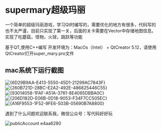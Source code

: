 # supermary超级玛丽  

一个简单的超级玛丽游戏，学习Qt时编写的，需要优化的地方有很多，代码写的也不太严谨，目前只实现了第一关，后面的关卡需要在Vector中存储地图信息。
实现了吃蘑菇，怪物，火球，跳跃等功能

基于QT,使用C++编写
开发环境为：MacOs（Intel） + QtCreator 5.12，请使用QtCreator打开super_mary.pro文件

## mac系统下运行截图
![{6D29B9AA-E413-5550-45D1-21299AC7843F}](https://user-images.githubusercontent.com/63393116/113793329-9534c580-977a-11eb-8034-864b9ab6401f.JPG)
![{260B721D-28BC-E2A2-492E-486825446C55}](https://user-images.githubusercontent.com/63393116/113793359-a54ca500-977a-11eb-8e00-63bac1e4ba2a.JPG)
![{93014058-1FAF-A51A-3761-8E4065DBBA0C}](https://user-images.githubusercontent.com/63393116/113793375-b39ac100-977a-11eb-9bef-2f830171c52e.JPG)
![{206D182D-E06B-0D18-9053-F34F7CC505EC}](https://user-images.githubusercontent.com/63393116/113793400-c3b2a080-977a-11eb-9f50-44b7712d7dc3.JPG)
![{A16F9553-1F52-9FE6-503B-05690B7A8800}](https://user-images.githubusercontent.com/63393116/113793406-c8775480-977a-11eb-98fe-8082cbd393f8.JPG)

遇到了什么问题欢迎联系我，微信公众号：写代码好好玩

![publicAccount e4aa6280](https://user-images.githubusercontent.com/63393116/201521723-9da08dcd-a37a-44b4-bed5-02ddbde5d593.jpg)


